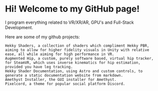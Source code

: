 # Hi! Welcome to my GitHub page!

I program everything related to VR/XR/AR, GPU's and Full-Stack Development.

Here are some of my github projects:

    Hekky Shaders, a collection of shaders which compliment Hekky PBR, aiming to allow for higher fidelity visuals in Unity with relative ease, all while aiming for high performance in VR.
    Augmented Hip, a custom, purely software based, virtual hip tracker, for SteamVR, which uses inverse kinematics for hip estimation, provided you have leg tracking.
    Hekky Shader Documentation, using Astro and custom controls, to generate a static documentation website from markdown.
    Amethyst Installer, the GUI installer for Amethyst.
    Pixelcord, a theme for popular social platform Discord.
